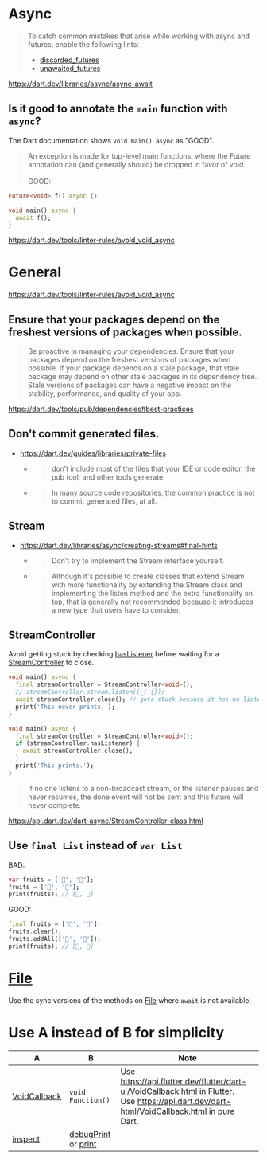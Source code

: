 # Async
> To catch common mistakes that arise while working with async and futures, enable the following lints:
> - [discarded_futures](https://dart.dev/tools/linter-rules/discarded_futures)
> - [unawaited_futures](https://dart.dev/tools/linter-rules/unawaited_futures)

https://dart.dev/libraries/async/async-await

## Is it good to annotate the `main` function with `async`?
The Dart documentation shows `void main() async` as "GOOD".

> An exception is made for top-level main functions, where the Future annotation can (and generally should) be dropped in favor of void.<br><br>
> GOOD:

```dart
Future<void> f() async {}

void main() async {
  await f();
}
```
https://dart.dev/tools/linter-rules/avoid_void_async

# General

https://dart.dev/tools/linter-rules/avoid_void_async
## Ensure that your packages depend on the freshest versions of packages when possible.
> Be proactive in managing your dependencies. Ensure that your packages depend on the freshest versions of packages when possible. If your package depends on a stale package, that stale package may depend on other stale packages in its dependency tree. Stale versions of packages can have a negative impact on the stability, performance, and quality of your app.

https://dart.dev/tools/pub/dependencies#best-practices

## Don't commit generated files.
- https://dart.dev/guides/libraries/private-files
  - > don’t include most of the files that your IDE or code editor, the pub tool, and other tools generate.
  - > In many source code repositories, the common practice is not to commit generated files, at all.

## Stream
- https://dart.dev/libraries/async/creating-streams#final-hints
  - > Don't try to implement the Stream interface yourself.
  - > Although it's possible to create classes that extend Stream with more functionality by extending the Stream class and implementing the listen method and the extra functionality on top, that is generally not recommended because it introduces a new type that users have to consider.

## StreamController
Avoid getting stuck by checking [hasListener](https://api.dart.dev/dart-async/StreamController/hasListener.html) before waiting for a [StreamController](https://api.dart.dev/dart-async/StreamController-class.html) to close.

```dart
void main() async {
  final streamController = StreamController<void>();
  // streamController.stream.listen((_) {});
  await streamController.close(); // gets stuck because it has no listeners.
  print('This never prints.');
}
```
```dart
void main() async {
  final streamController = StreamController<void>();
  if (streamController.hasListener) {
    await streamController.close();
  }
  print('This prints.');
}
```

> If no one listens to a non-broadcast stream, or the listener pauses and never resumes, the done event will not be sent and this future will never complete.

https://api.dart.dev/dart-async/StreamController-class.html

## Use `final List` instead of `var List`
BAD:
```dart
var fruits = ['🍎', '🍊'];
fruits = ['🍏', '🍇'];
print(fruits); // [🍏, 🍇]
```

GOOD:
```dart
final fruits = ['🍎', '🍊'];
fruits.clear();
fruits.addAll(['🍏', '🍇']);
print(fruits); // [🍏, 🍇]
```

# [File](https://api.dart.dev/dart-io/File-class.html)
Use the sync versions of the methods on [File](https://api.dart.dev/dart-io/File-class.html) where `await` is not available.

# Use A instead of B for simplicity
A|B|Note
--|--|--
[VoidCallback](https://api.dart.dev/dart-html/VoidCallback.html)|`void Function()`|Use https://api.flutter.dev/flutter/dart-ui/VoidCallback.html in Flutter.<br>Use https://api.dart.dev/dart-html/VoidCallback.html in pure Dart.
[inspect](https://api.dart.dev/dart-developer/inspect.html)|[debugPrint](https://api.flutter.dev/flutter/foundation/debugPrint.html) or [print](https://api.dart.dev/stable/dart-core/print.html)|
